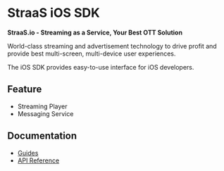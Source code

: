 # StraaS iOS SDK

**StraaS.io - Streaming as a Service, Your Best OTT Solution**

World-class streaming and advertisement technology to drive profit and provide best multi-screen, 
multi-device user experiences.

The iOS SDK provides easy-to-use interface for iOS developers. 

## Feature

- Streaming Player
- Messaging Service

## Documentation

- [Guides](https://github.com/StraaS/StraaS-iOS/wiki)
- [API Reference](https://straas.github.io/StraaS-iOS/)

